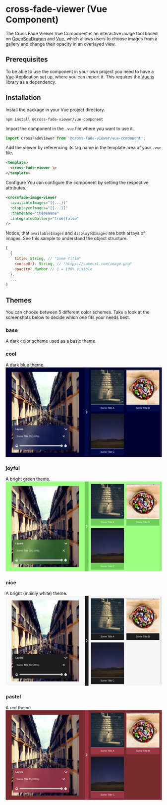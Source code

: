 # cross-fade-viewer (Vue Component)

The Cross Fade Viewer Vue Component is an interactive image tool based on [OpenSeaDragon](https://openseadragon.github.io/) and [Vue](https://vuejs.org/), which allows users to choose images from a gallery and change their opacity in an overlayed view.

## Prerequisites
To be able to use the component in your own project you need to have a [Vue](https://vuejs.org/)-Application set up, where you can import it.
This requires the [Vue.js](https://awesomejs.dev/for/vue/pkg/245043713989935618/) library as a dependency.

## Installation

Install the package in your Vue project directory.

```
npm install @cross-fade-viewer/vue-component
```

Import the component in the ``.vue`` file where you want to use it.

```js
import CrossFadeViewer from '@cross-fade-viewer/vue-component';
```

Add the viewer by referencing its tag name in the template area of your ``.vue`` file.
```html
<template>
  <cross-fade-viewer \>
</template>
```

Configure
You can configure the component by setting the respective attributes.
```html
<crossfade-image-viewer 
  :availableImages="[{...}]"
  :displayedImages="[{...}]"
  :themeName="themeName"
  :integratedGallery="true|false"
/>
```

Notice, that ``availableImages`` and ``displayedImages`` are both arrays of images. See this sample to understand the object structure.
```js
[
  {
    title: String, // "Some Title"
    sourceUrl: String, // "https://someurl.com/image.png"
    opacity: Number // 1 = 100% visible
  },
  ...
]
```

## Themes

You can choose between 5 different color schemes. Take a look at the screenshots below to decide which one fits your needs best. 

### base
A dark color scheme used as a basic theme.

### cool
A dark blue theme.
![](images/theme-cool.png)

### joyful
A bright green theme.
![](images/theme-joyful.png)

### nice
A bright (mainly white) theme.
![](images/theme-nice.png)
### pastel
A red theme.
![](images/theme-pastel.png)




